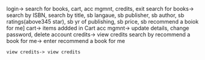 login-> search for books, cart, acc mgmnt, credits, exit 
    search for books-> search by ISBN, search by title, sb langaue, sb publisher, sb author, sb ratings(above345 star), sb yr of publishing, sb price, sb recommend a boiok for me]
    cart-> items addded in Cart 
    acc mgmnt-> update details, change password, delete account
    credits-> view credits
    search by recommend a book for me-> enter recommend a book for me       
      
    view credits-> view credits 